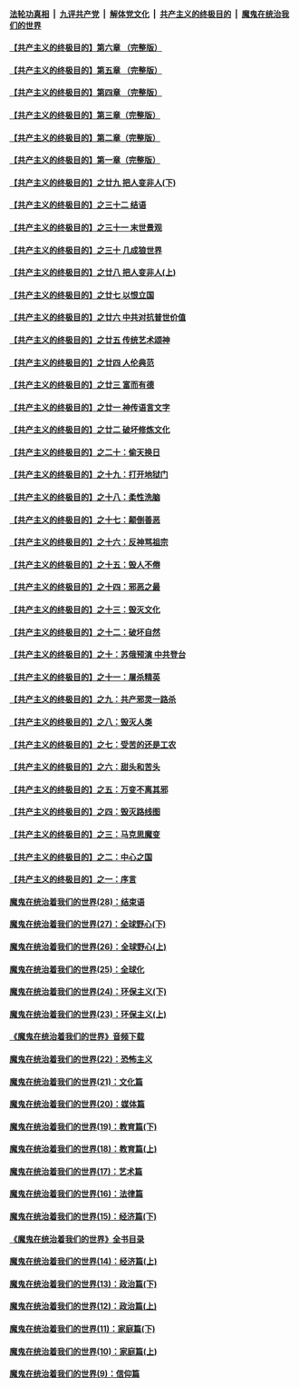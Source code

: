 ####  [法轮功真相](../../../../basic/blob/master/README.md?t=03090640) &nbsp;|&nbsp; [九评共产党](../../../../9ping.md/blob/master/README.md?t=03090640) &nbsp;|&nbsp; [解体党文化](../../../../jtdwh.md/blob/master/README.md?t=03090640)  &nbsp;|&nbsp; [共产主义的终极目的](../../../../gczydzjmd.md/blob/master/README.md?t=03090640) &nbsp;|&nbsp; [魔鬼在统治我们的世界](../../../../mgztzwmdsj.md/blob/master/README.md?t=03090640) 

#### [【共产主义的终极目的】第六章 （完整版）](../pages/nsc422/n11428913.md?t=03090640) 

#### [【共产主义的终极目的】第五章 （完整版）](../pages/nsc422/n11428912.md?t=03090640) 

#### [【共产主义的终极目的】第四章 （完整版）](../pages/nsc422/n11428907.md?t=03090640) 

#### [【共产主义的终极目的】第三章（完整版）](../pages/nsc422/n11428848.md?t=03090640) 

#### [【共产主义的终极目的】第二章（完整版）](../pages/nsc422/n11428831.md?t=03090640) 

#### [【共产主义的终极目的】第一章（完整版）](../pages/nsc422/n11417651.md?t=03090640) 

#### [【共产主义的终极目的】之廿九 把人变非人(下)](../pages/nsc422/n11344140.md?t=03090640) 

#### [【共产主义的终极目的】之三十二 结语](../pages/nsc422/n11360535.md?t=03090640) 

#### [【共产主义的终极目的】之三十一 末世景观](../pages/nsc422/n11351129.md?t=03090640) 

#### [【共产主义的终极目的】之三十 几成狼世界](../pages/nsc422/n11348280.md?t=03090640) 

#### [【共产主义的终极目的】之廿八 把人变非人(上)](../pages/nsc422/n11340492.md?t=03090640) 

#### [【共产主义的终极目的】之廿七 以恨立国](../pages/nsc422/n11336944.md?t=03090640) 

#### [【共产主义的终极目的】之廿六 中共对抗普世价值](../pages/nsc422/n11324785.md?t=03090640) 

#### [【共产主义的终极目的】之廿五 传统艺术颂神](../pages/nsc422/n11296396.md?t=03090640) 

#### [【共产主义的终极目的】之廿四 人伦典范](../pages/nsc422/n11296397.md?t=03090640) 

#### [【共产主义的终极目的】之廿三 富而有德](../pages/nsc422/n11283598.md?t=03090640) 

#### [【共产主义的终极目的】之廿一 神传语言文字](../pages/nsc422/n11263265.md?t=03090640) 

#### [【共产主义的终极目的】之廿二 破坏修炼文化](../pages/nsc422/n11245728.md?t=03090640) 

#### [【共产主义的终极目的】之二十：偷天换日](../pages/nsc422/n11238846.md?t=03090640) 

#### [【共产主义的终极目的】之十九：打开地狱门](../pages/nsc422/n11206376.md?t=03090640) 

#### [【共产主义的终极目的】之十八：柔性洗脑](../pages/nsc422/n11199994.md?t=03090640) 

#### [【共产主义的终极目的】之十七：颠倒善恶](../pages/nsc422/n11179782.md?t=03090640) 

#### [【共产主义的终极目的】之十六：反神骂祖宗](../pages/nsc422/n11166798.md?t=03090640) 

#### [【共产主义的终极目的】之十五：毁人不倦](../pages/nsc422/n11166792.md?t=03090640) 

#### [【共产主义的终极目的】之十四：邪恶之最](../pages/nsc422/n11150249.md?t=03090640) 

#### [【共产主义的终极目的】之十三：毁灭文化](../pages/nsc422/n11135227.md?t=03090640) 

#### [【共产主义的终极目的】之十二：破坏自然](../pages/nsc422/n11135214.md?t=03090640) 

#### [【共产主义的终极目的】之十：苏俄预演 中共登台](../pages/nsc422/n11118424.md?t=03090640) 

#### [【共产主义的终极目的】之十一：屠杀精英](../pages/nsc422/n11118442.md?t=03090640) 

#### [【共产主义的终极目的】之九：共产邪灵一路杀](../pages/nsc422/n11114139.md?t=03090640) 

#### [【共产主义的终极目的】之八：毁灭人类](../pages/nsc422/n11108503.md?t=03090640) 

#### [【共产主义的终极目的】之七：受苦的还是工农](../pages/nsc422/n11101809.md?t=03090640) 

#### [【共产主义的终极目的】之六：甜头和苦头](../pages/nsc422/n11096971.md?t=03090640) 

#### [【共产主义的终极目的】之五：万变不离其邪](../pages/nsc422/n11091285.md?t=03090640) 

#### [【共产主义的终极目的】之四：毁灭路线图](../pages/nsc422/n11086284.md?t=03090640) 

#### [【共产主义的终极目的】之三：马克思魔变](../pages/nsc422/n11061941.md?t=03090640) 

#### [【共产主义的终极目的】之二：中心之国](../pages/nsc422/n11047728.md?t=03090640) 

#### [【共产主义的终极目的】之一：序言](../pages/nsc422/n11086077.md?t=03090640) 

#### [魔鬼在统治着我们的世界(28)：结束语](../pages/nsc422/n10936246.md?t=03090640) 

#### [魔鬼在统治着我们的世界(27)：全球野心(下)](../pages/nsc422/n10928319.md?t=03090640) 

#### [魔鬼在统治着我们的世界(26)：全球野心(上)](../pages/nsc422/n10900318.md?t=03090640) 

#### [魔鬼在统治着我们的世界(25)：全球化](../pages/nsc422/n10788205.md?t=03090640) 

#### [魔鬼在统治着我们的世界(24)：环保主义(下)](../pages/nsc422/n10695307.md?t=03090640) 

#### [魔鬼在统治着我们的世界(23)：环保主义(上)](../pages/nsc422/n10688613.md?t=03090640) 

#### [《魔鬼在统治着我们的世界》音频下载](../pages/nsc422/n10635553.md?t=03090640) 

#### [魔鬼在统治着我们的世界(22)：恐怖主义](../pages/nsc422/n10614727.md?t=03090640) 

#### [魔鬼在统治着我们的世界(21)：文化篇](../pages/nsc422/n10597706.md?t=03090640) 

#### [魔鬼在统治着我们的世界(20)：媒体篇](../pages/nsc422/n10586579.md?t=03090640) 

#### [魔鬼在统治着我们的世界(19)：教育篇(下)](../pages/nsc422/n10564808.md?t=03090640) 

#### [魔鬼在统治着我们的世界(18)：教育篇(上)](../pages/nsc422/n10526970.md?t=03090640) 

#### [魔鬼在统治着我们的世界(17)：艺术篇](../pages/nsc422/n10499093.md?t=03090640) 

#### [魔鬼在统治着我们的世界(16)：法律篇](../pages/nsc422/n10485969.md?t=03090640) 

#### [魔鬼在统治着我们的世界(15)：经济篇(下)](../pages/nsc422/n10469975.md?t=03090640) 

#### [《魔鬼在统治着我们的世界》全书目录](../pages/nsc422/n10464261.md?t=03090640) 

#### [魔鬼在统治着我们的世界(14)：经济篇(上)](../pages/nsc422/n10457370.md?t=03090640) 

#### [魔鬼在统治着我们的世界(13)：政治篇(下)](../pages/nsc422/n10448270.md?t=03090640) 

#### [魔鬼在统治着我们的世界(12)：政治篇(上)](../pages/nsc422/n10444576.md?t=03090640) 

#### [魔鬼在统治着我们的世界(11)：家庭篇(下)](../pages/nsc422/n10440961.md?t=03090640) 

#### [魔鬼在统治着我们的世界(10)：家庭篇(上)](../pages/nsc422/n10435448.md?t=03090640) 

#### [魔鬼在统治着我们的世界(9)：信仰篇](../pages/nsc422/n10432159.md?t=03090640) 

